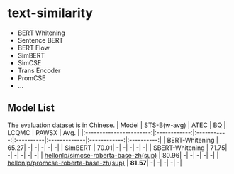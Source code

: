 # text-similarity
- BERT Whitening
- Sentence BERT
- BERT Flow
- SimBERT
- SimCSE
- Trans Encoder
- PromCSE
- ...


## Model List
The evaluation dataset is in Chinese.
|          Model          | STS-B(w-avg) | ATEC | BQ | LCQMC | PAWSX | Avg. |
|:-----------------------:|:------------:|:-----------:|:----------|:-------------|:------------:|:----------:|
|  BERT-Whitening  |  65.27| -| -| -| -| -|
|  SimBERT   |  70.01| -| -| -| -| -|
|  SBERT-Whitening  |  71.75| -| -| -| -| -|
|  [hellonlp/simcse-roberta-base-zh(sup)](https://huggingface.co/hellonlp/simcse-roberta-base-zh)  |  80.96| -| -| -| -| -|
|  [hellonlp/promcse-roberta-base-zh(sup)](https://huggingface.co/hellonlp/promcse-roberta-base-zh)  |  **81.57**| -| -| -| -| -|





